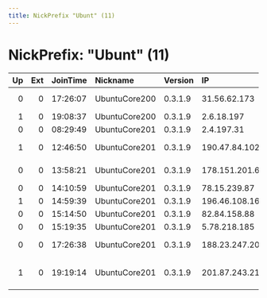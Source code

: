 ```yaml
---
title: NickPrefix "Ubunt" (11)
---
```


# NickPrefix: "Ubunt" (11)

|   Up |   Ext | JoinTime   | Nickname      | Version   | IP             | AS                                       | CC   |   ORp |   Dirp | OS    | Contact   |   eFamMembers |
|-----:|------:|:-----------|:--------------|:----------|:---------------|:-----------------------------------------|:-----|------:|-------:|:------|:----------|--------------:|
|    0 |     0 | 17:26:07   | UbuntuCore200 | 0.3.1.9   | 31.56.62.173   | Aria Shabakeh Afagh PJSC                 | ir   | 36991 |      0 | Linux | None      |             1 |
|    1 |     0 | 19:08:37   | UbuntuCore200 | 0.3.1.9   | 2.6.18.197     | Orange                                   | fr   | 44737 |      0 | Linux | None      |             1 |
|    0 |     0 | 08:29:49   | UbuntuCore201 | 0.3.1.9   | 2.4.197.31     | Orange                                   | fr   | 33719 |      0 | Linux | None      |             1 |
|    1 |     0 | 12:46:50   | UbuntuCore201 | 0.3.1.9   | 190.47.84.102  | VTR BANDA ANCHA S.A.                     | cl   | 46155 |      0 | Linux | None      |             1 |
|    0 |     0 | 13:58:21   | UbuntuCore201 | 0.3.1.9   | 178.151.201.60 | Content Delivery Network Ltd             | ua   | 43795 |      0 | Linux | None      |             1 |
|    0 |     0 | 14:10:59   | UbuntuCore201 | 0.3.1.9   | 78.15.239.87   | Tiscali SpA                              | it   | 33067 |      0 | Linux | None      |             1 |
|    1 |     0 | 14:59:39   | UbuntuCore201 | 0.3.1.9   | 196.46.108.168 | TTCLDATA                                 | tz   | 42473 |      0 | Linux | None      |             1 |
|    0 |     0 | 15:14:50   | UbuntuCore201 | 0.3.1.9   | 82.84.158.88   | Tiscali SpA                              | it   | 39081 |      0 | Linux | None      |             1 |
|    0 |     0 | 15:19:35   | UbuntuCore201 | 0.3.1.9   | 5.78.218.185   | Pars Online PJS                          | ir   | 38016 |      0 | Linux | None      |             1 |
|    0 |     0 | 17:26:38   | UbuntuCore201 | 0.3.1.9   | 188.23.247.206 | A1 Telekom Austria AG                    | at   | 43730 |      0 | Linux | None      |             1 |
|    1 |     0 | 19:19:14   | UbuntuCore201 | 0.3.1.9   | 201.87.243.219 | LOGTEL TELECOMUNICACOES E INFORMATICA LT | br   | 40409 |      0 | Linux | None      |             1 |
